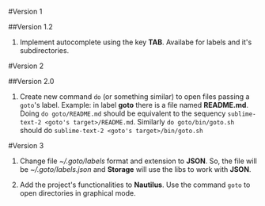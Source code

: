 #Version 1

##Version 1.2

1. Implement autocomplete using the key **TAB**. Availabe for labels and it's subdirectories.


#Version 2

##Version 2.0

1. Create new command `do` (or something similar) to open files passing a `goto`'s label. Example: in label **goto** there is a file named **README.md**. Doing `do goto/README.md` should be equivalent to the sequency `sublime-text-2 <goto's target>/README.md`. Similarly `do goto/bin/goto.sh` should do `sublime-text-2 <goto's target>/bin/goto.sh`


#Version 3

1. Change file *~/.goto/labels* format and extension to **JSON**. So, the file will be *~/.goto/labels.json* and **Storage** will use the libs to work with **JSON**.

2. Add the project's functionalities to **Nautilus**. Use the command `goto` to open directories in graphical mode.
